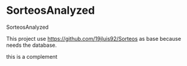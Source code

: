 # SorteosAnalyzed
SorteosAnalyzed

This project use https://github.com/19jluis92/Sorteos as base because needs the database.

this is a complement
